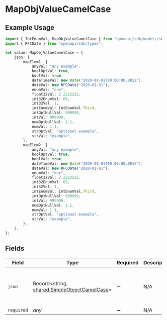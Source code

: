 # MapObjValueCamelCase

## Example Usage

```typescript
import { IntEnumVal, MapObjValueCamelCase } from "openapi/sdk/models/shared";
import { RFCDate } from "openapi/sdk/types";

let value: MapObjValueCamelCase = {
    json: {
        mapElem1: {
            anyVal: "any example",
            boolOptVal: true,
            boolVal: true,
            dateTimeVal: new Date("2020-01-01T00:00:00.001Z"),
            dateVal: new RFCDate("2020-01-01"),
            enumVal: "one",
            float32Val: 2.2222222,
            int32EnumVal: 69,
            int32Val: 1,
            intEnumVal: IntEnumVal.Third,
            intOptNullVal: 999999,
            intVal: 999999,
            numOptNullVal: 1.1,
            numVal: 1.1,
            strOptVal: "optional example",
            strVal: "example",
        },
        mapElem2: {
            anyVal: "any example",
            boolOptVal: true,
            boolVal: true,
            dateTimeVal: new Date("2020-01-01T00:00:00.001Z"),
            dateVal: new RFCDate("2020-01-01"),
            enumVal: "one",
            float32Val: 2.2222222,
            int32EnumVal: 69,
            int32Val: 1,
            intEnumVal: IntEnumVal.Third,
            intOptNullVal: 999999,
            intVal: 999999,
            numOptNullVal: 1.1,
            numVal: 1.1,
            strOptVal: "optional example",
            strVal: "example",
        },
    },
};
```

## Fields

| Field                                                                                               | Type                                                                                                | Required                                                                                            | Description                                                                                         | Example                                                                                             |
| --------------------------------------------------------------------------------------------------- | --------------------------------------------------------------------------------------------------- | --------------------------------------------------------------------------------------------------- | --------------------------------------------------------------------------------------------------- | --------------------------------------------------------------------------------------------------- |
| `json`                                                                                              | Record<string, [shared.SimpleObjectCamelCase](../../../sdk/models/shared/simpleobjectcamelcase.md)> | :heavy_minus_sign:                                                                                  | N/A                                                                                                 | {<br/>"mapElem1": "...",<br/>"mapElem2": "..."<br/>}                                                |
| `required`                                                                                          | *any*                                                                                               | :heavy_minus_sign:                                                                                  | N/A                                                                                                 |                                                                                                     |